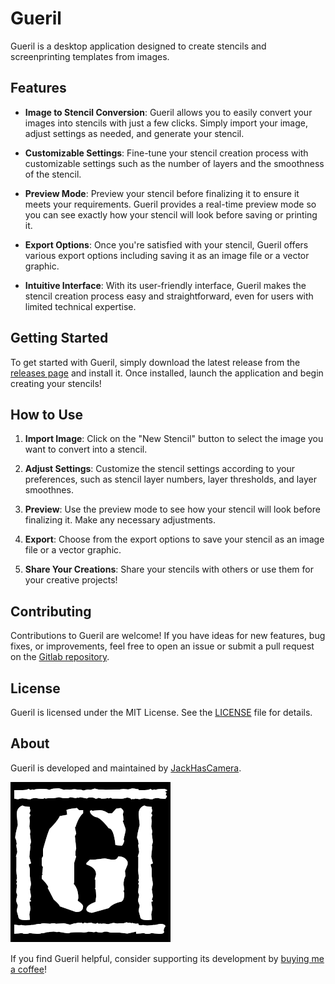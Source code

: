 # Gueril

Gueril is a desktop application designed to create stencils and screenprinting templates from images.

## Features

- **Image to Stencil Conversion**: Gueril allows you to easily convert your images into stencils with just a few clicks. Simply import your image, adjust settings as needed, and generate your stencil.

- **Customizable Settings**: Fine-tune your stencil creation process with customizable settings such as the number of layers and the smoothness of the stencil.

- **Preview Mode**: Preview your stencil before finalizing it to ensure it meets your requirements. Gueril provides a real-time preview mode so you can see exactly how your stencil will look before saving or printing it.

- **Export Options**: Once you're satisfied with your stencil, Gueril offers various export options including saving it as an image file or a vector graphic.

- **Intuitive Interface**: With its user-friendly interface, Gueril makes the stencil creation process easy and straightforward, even for users with limited technical expertise.

## Getting Started

To get started with Gueril, simply download the latest release from the [releases page](https://gitlab.com/jackhascamera1/Gueril/-/releases) and install it. Once installed, launch the application and begin creating your stencils!

## How to Use

1. **Import Image**: Click on the "New Stencil" button to select the image you want to convert into a stencil.

2. **Adjust Settings**: Customize the stencil settings according to your preferences, such as stencil layer numbers, layer thresholds, and layer smoothnes.

3. **Preview**: Use the preview mode to see how your stencil will look before finalizing it. Make any necessary adjustments.

4. **Export**: Choose from the export options to save your stencil as an image file or a vector graphic.

6. **Share Your Creations**: Share your stencils with others or use them for your creative projects!

## Contributing

Contributions to Gueril are welcome! If you have ideas for new features, bug fixes, or improvements, feel free to open an issue or submit a pull request on the [Gitlab repository](https://gitlab.com/jackhascamera1/Gueril). 

## License

Gueril is licensed under the MIT License. See the [LICENSE](LICENSE) file for details.

## About

Gueril is developed and maintained by [JackHasCamera](https://gitlab.com/JackHasCamera). 

![Gueril Logo](data/icon.png)

If you find Gueril helpful, consider supporting its development by [buying me a coffee](https://buymeacoffee.com/jackhascamera)!

